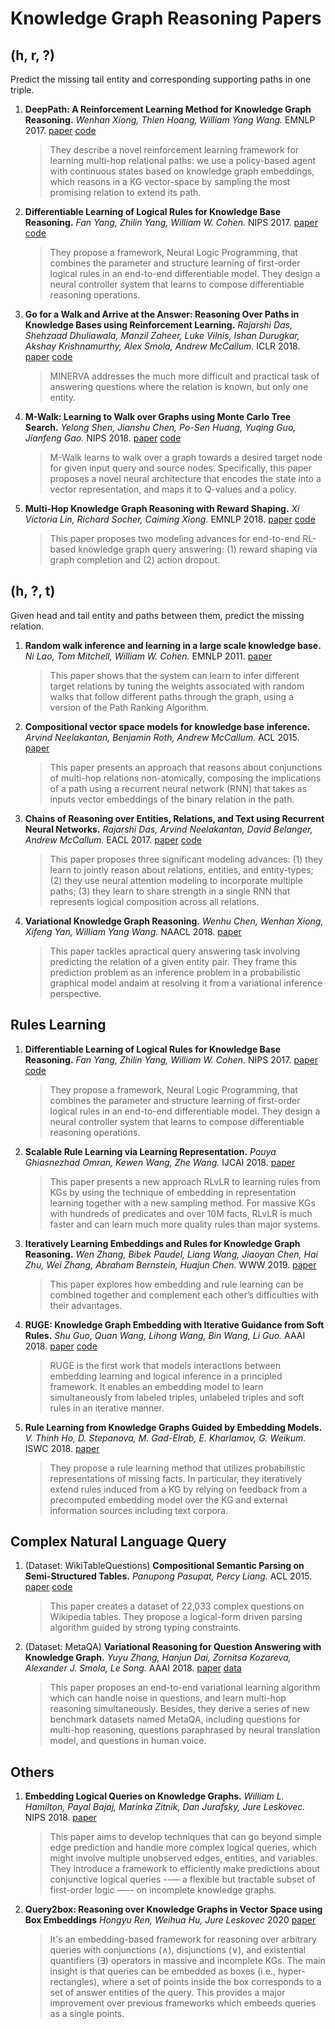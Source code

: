 # Knowledge Graph Reasoning Papers

## (h, r, ?)
Predict the missing tail entity and corresponding supporting paths in one triple.

1. **DeepPath: A Reinforcement Learning Method for Knowledge Graph Reasoning.** *Wenhan Xiong, Thien Hoang, William Yang Wang.* EMNLP  2017. [paper](https://www.aclweb.org/anthology/D17-1060) [code](https://github.com/xwhan/DeepPath)
    > They describe a novel reinforcement learning framework for learning multi-hop relational paths: we use a policy-based agent with continuous states based on knowledge graph embeddings, which reasons in a KG vector-space by sampling the most promising relation to extend its path.

1. **Differentiable Learning of Logical Rules for Knowledge Base Reasoning.** *Fan Yang, Zhilin Yang, William W. Cohen.* NIPS 2017. [paper](https://papers.nips.cc/paper/6826-differentiable-learning-of-logical-rules-for-knowledge-base-reasoning.pdf) [code](https://github.com/fanyangxyz/Neural-LP)
    > They propose a framework, Neural Logic Programming, that combines the parameter and structure learning of first-order logical rules in an end-to-end differentiable model. They design a neural controller system that learns to compose differentiable reasoning operations.

1. **Go for a Walk and Arrive at the Answer: Reasoning Over Paths in Knowledge Bases using Reinforcement Learning.** *Rajarshi Das, Shehzaad Dhuliawala, Manzil Zaheer, Luke Vilnis, Ishan Durugkar, Akshay Krishnamurthy,  Alex Smola, Andrew McCallum.* ICLR 2018. [paper](https://arxiv.org/pdf/1711.05851.pdf) [code](https://github.com/shehzaadzd/MINERVA)
    > MINERVA addresses the much more difficult and practical task of answering questions where the relation is known, but only one entity. 

1. **M-Walk: Learning to Walk over Graphs using Monte Carlo Tree Search.** *Yelong Shen, Jianshu Chen, Po-Sen Huang, Yuqing Guo, Jianfeng Gao.* NIPS 2018. [paper](https://papers.nips.cc/paper/7912-m-walk-learning-to-walk-over-graphs-using-monte-carlo-tree-search.pdf) [code](https://github.com/yelongshen/GraphWalk)
    > M-Walk learns to walk over a graph towards a desired target node for given input query and source nodes. Specifically, this paper proposes a novel neural architecture that encodes the state into a vector representation, and maps it to Q-values and a policy.
    
1. **Multi-Hop Knowledge Graph Reasoning with Reward Shaping.** *Xi Victoria Lin, Richard Socher, Caiming Xiong.* EMNLP 2018. [paper](https://aclweb.org/anthology/D18-1362) [code](https://github.com/salesforce/MultiHopKG)
    > This paper proposes two modeling advances for end-to-end RL-based knowledge graph query answering: (1) reward shaping via graph completion and (2) action dropout. 


## (h, ?, t)
Given head and tail entity and paths between them, predict the missing relation.

1. **Random walk inference and learning in a large scale knowledge base.** *Ni Lao, Tom Mitchell, William W. Cohen.* EMNLP 2011. [paper](https://www.cs.cmu.edu/~tom/pubs/lao-emnlp11.pdf) 
    > This paper shows that the system can learn to infer different target relations by tuning the weights associated with random walks that follow different paths through the graph, using a version of the Path Ranking Algorithm.
    
1. **Compositional vector space models for knowledge base inference.** *Arvind Neelakantan, Benjamin Roth, Andrew McCallum.* ACL 2015. [paper](https://www.aclweb.org/anthology/P15-1016) 
    > This paper presents an approach that reasons about conjunctions of multi-hop relations non-atomically, composing the implications of a path using a recurrent neural network (RNN) that takes as inputs vector embeddings of the binary relation in the path.

1. **Chains of Reasoning over Entities, Relations, and Text using Recurrent Neural Networks.** *Rajarshi Das, Arvind Neelakantan, David Belanger, Andrew McCallum.* EACL 2017. [paper](https://www.aclweb.org/anthology/E17-1013) [code](https://rajarshd.github.io/ChainsofReasoning/)
    > This paper proposes three significant modeling advances: (1) they learn to jointly reason about relations, entities, and entity-types; (2) they use neural attention modeling to incorporate multiple paths; (3) they learn to share strength in a single RNN that represents logical composition across all relations.
    
1. **Variational Knowledge Graph Reasoning.** *Wenhu Chen, Wenhan Xiong, Xifeng Yan, William Yang Wang.* NAACL 2018. [paper](https://aclweb.org/anthology/N18-1165) 
    > This paper tackles apractical query answering task involving predicting the relation of a given entity pair. They frame this prediction problem as an inference problem in a probabilistic graphical model andaim at resolving it from a variational inference perspective.


## Rules Learning

1. **Differentiable Learning of Logical Rules for Knowledge Base Reasoning.** *Fan Yang, Zhilin Yang, William W. Cohen.* NIPS 2017. [paper](https://papers.nips.cc/paper/6826-differentiable-learning-of-logical-rules-for-knowledge-base-reasoning.pdf) [code](https://github.com/fanyangxyz/Neural-LP)
    > They propose a framework, Neural Logic Programming, that combines the parameter and structure learning of first-order logical rules in an end-to-end differentiable model. They design a neural controller system that learns to compose differentiable reasoning operations.

1. **Scalable Rule Learning via Learning Representation.** *Pouya Ghiasnezhad Omran, Kewen Wang, Zhe Wang.* IJCAI 2018. [paper](https://www.ijcai.org/proceedings/2018/0297.pdf)
    > This paper presents a new approach RLvLR to learning rules from KGs by using the technique of embedding in representation learning together with a new sampling method. For massive KGs with hundreds of predicates and over 10M facts, RLvLR is much faster and can learn much more quality rules than major systems.

1. **Iteratively Learning Embeddings and Rules for Knowledge Graph Reasoning.** *Wen Zhang, Bibek Paudel, Liang Wang, Jiaoyan Chen, Hai Zhu, Wei Zhang, Abraham Bernstein, Huajun Chen.* WWW 2019. [paper](https://arxiv.org/pdf/1903.08948.pdf)
    > This paper explores how embedding and rule learning can be combined together and complement each other’s difficulties with their advantages.

1. **RUGE: Knowledge Graph Embedding with Iterative Guidance from Soft Rules.** *Shu Guo, Quan Wang, Lihong Wang, Bin Wang, Li Guo.* AAAI 2018. [paper](https://arxiv.org/pdf/1711.11231.pdf) [code](https://github.com/iieir-km/RUGE)
    > RUGE is the first work that models interactions between embedding learning and logical inference in a principled framework. It enables an embedding model to learn simultaneously from labeled triples, unlabeled triples and soft rules in an iterative manner.

1. **Rule Learning from Knowledge Graphs Guided by Embedding Models.** *V. Thinh Ho, D. Stepanova, M. Gad-Elrab, E. Kharlamov, G. Weikum.* ISWC 2018. [paper](https://people.mpi-inf.mpg.de/~dstepano/conferences/ISWC2018/paper/ISWC2018paper.pdf)
    > They propose a rule learning method that utilizes probabilistic representations of missing facts. In particular, they iteratively extend rules induced from a KG by relying on feedback from a precomputed embedding model over the KG and external information sources including text corpora.





## Complex Natural Language Query

1. (Dataset: WikiTableQuestions) **Compositional Semantic Parsing on Semi-Structured Tables.** *Panupong Pasupat, Percy Liang.* ACL 2015. [paper](https://aclweb.org/anthology/P15-1142) [code](https://github.com/ppasupat/WikiTableQuestions)
    > This paper creates a dataset of 22,033 complex questions on Wikipedia tables. They propose a logical-form driven parsing algorithm guided by strong typing constraints.

1. (Dataset: MetaQA) **Variational Reasoning for Question Answering with Knowledge Graph.** *Yuyu Zhang, Hanjun Dai, Zornitsa Kozareva, Alexander J. Smola, Le Song.* AAAI 2018. [paper](https://arxiv.org/pdf/1709.04071.pdf) [data](https://github.com/yuyuz/MetaQA)
    > This paper proposes an end-to-end variational learning algorithm which can handle noise in questions, and learn multi-hop reasoning simultaneously. Besides, they derive a series of new benchmark datasets named MetaQA, including questions for multi-hop reasoning, questions paraphrased by neural translation model, and questions in human voice.





## Others

1. **Embedding Logical Queries on Knowledge Graphs.** *William L. Hamilton, Payal Bajaj, Marinka Zitnik, Dan Jurafsky, Jure Leskovec.* NIPS 2018. [paper](http://papers.nips.cc/paper/7473-embedding-logical-queries-on-knowledge-graphs.pdf)
    > This paper aims to develop techniques that can go beyond simple edge prediction and handle more complex logical queries, which might involve multiple unobserved edges, entities, and variables. They introduce a framework to efficiently make predictions about conjunctive logical queries --— a flexible but tractable subset of first-order logic —-- on incomplete knowledge graphs.
    
2. **Query2box: Reasoning over Knowledge Graphs in Vector Space using Box Embeddings** *Hongyu Ren, Weihua Hu, Jure Leskovec* 2020 [paper](https://arxiv.org/abs/2002.05969)
    > It's an embedding-based framework for reasoning over arbitrary queries with conjunctions (∧), disjunctions (∨), and existential quantifiers (∃) operators in massive and incomplete KGs.  The main insight is that queries can be embedded as boxes (i.e., hyper-rectangles), where a set of points inside the box corresponds to a set of answer entities of the query. This provides a major improvement over previous frameworks which embeeds queries as a single points. 
